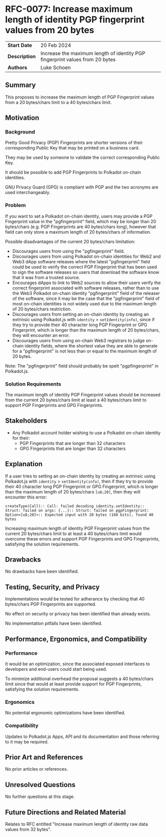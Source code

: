 # RFC-0077: Increase maximum length of identity PGP fingerprint values from 20 bytes

|                 |                                                                                             |
| --------------- | ------------------------------------------------------------------------------------------- |
| **Start Date**  | 20 Feb 2024                                                                                 |
| **Description** | Increase the maximum length of identity PGP fingerprint values from 20 bytes                |
| **Authors**     | Luke Schoen                                                                                 |

## Summary

This proposes to increase the maximum length of PGP Fingerprint values from a 20 bytes/chars limit to a 40 bytes/chars limit.

## Motivation

### Background

Pretty Good Privacy (PGP) Fingerprints are shorter versions of their corresponding Public Key that may be printed on a business card.

They may be used by someone to validate the correct corresponding Public Key.

It should be possible to add PGP Fingerprints to Polkadot on-chain identities.

GNU Privacy Guard (GPG) is compliant with PGP and the two acronyms are used interchangeably.

### Problem

If you want to set a Polkadot on-chain identity, users may provide a PGP Fingerprint value in the "pgfingerprint" field, which may be longer than 20 bytes/chars (e.g. PGP Fingerprints are 40 bytes/chars long), however that field can only store a maximum length of 20 bytes/chars of information.

Possible disadvantages of the current 20 bytes/chars limitation:
* Discourages users from using the "pgfingerprint" field.
* Discourages users from using Polkadot on-chain identities for Web2 and Web3 dApp software releases where the latest "pgfingerprint" field could be used to verify the correct PGP Fingerprint that has been used to sign the software releases so users that download the software know that it was from a trusted source.
* Encourages dApps to link to Web2 sources to allow their users verify the correct fingerprint associated with software releases, rather than to use the Web3 Polkadot on-chain identity "pgfingerprint" field of the releaser of the software, since it may be the case that the "pgfingerprint" field of most on-chain identities is not widely used due to the maximum length of 20 bytes/chars restriction.
* Discourages users from setting an on-chain identity by creating an extrinsic using Polkadot.js with `identity` > `setIdentity(info)`, since if they try to provide their 40 character long PGP Fingerprint or GPG Fingerprint, which is longer than the maximum length of 20 bytes/chars, they will encounter an error.
* Discourages users from using on-chain Web3 registrars to judge on-chain identity fields, where the shortest value they are able to generate for a "pgfingerprint" is not less than or equal to the maximum length of 20 bytes.

Note: The "pgfingerprint" field should probably be spelt "pgpfingerprint" in Polkadot.js.

### Solution Requirements

The maximum length of identity PGP Fingerprint values should be increased from the current 20 bytes/chars limit at least a 40 bytes/chars limit to support PGP Fingerprints and GPG Fingerprints.

## Stakeholders

* Any Polkadot account holder wishing to use a Polkadot on-chain identity for their:
  * PGP Fingerprints that are longer than 32 characters
  * GPG Fingerprints that are longer than 32 characters

## Explanation

If a user tries to setting an on-chain identity by creating an extrinsic using Polkadot.js with `identity` > `setIdentity(info)`, then if they try to provide their 40 character long PGP Fingerprint or GPG Fingerprint, which is longer than the maximum length of 20 bytes/chars `[u8;20]`, then they will encounter this error:
```
createType(Call):: Call: failed decoding identity.setIdentity:: Struct: failed on args: {...}:: Struct: failed on pgpFingerprint: Option<[u8;20]>:: Expected input with 20 bytes (160 bits), found 40 bytes
```

Increasing maximum length of identity PGP Fingerprint values from the current 20 bytes/chars limit to at least a 40 bytes/chars limit would overcome these errors and support PGP Fingerprints and GPG Fingerprints, satisfying the solution requirements.

## Drawbacks

No drawbacks have been identified.

## Testing, Security, and Privacy

Implementations would be tested for adherance by checking that 40 bytes/chars PGP Fingerprints are supported.

No effect on security or privacy has been identified than already exists.

No implementation pitfalls have been identified.

## Performance, Ergonomics, and Compatibility

### Performance

It would be an optimization, since the associated exposed interfaces to developers and end-users could start being used.

To minimize additional overhead the proposal suggests a 40 bytes/chars limit since that would at least provide support for PGP Fingerprints, satisfying the solution requirements.

### Ergonomics

No potential ergonomic optimizations have been identified. 

### Compatibility

Updates to Polkadot.js Apps, API and its documentation and those referring to it may be required.

## Prior Art and References

No prior articles or references.

## Unresolved Questions

No further questions at this stage.

## Future Directions and Related Material

Relates to RFC entitled "Increase maximum length of identity raw data values from 32 bytes".
